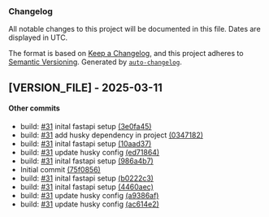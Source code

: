 ### Changelog
All notable changes to this project will be documented in this file. Dates are displayed in UTC.

The format is based on [Keep a Changelog](https://keepachangelog.com/en/1.0.0/),
and this project adheres to [Semantic Versioning](https://semver.org/spec/v2.0.0.html).
Generated by [`auto-changelog`](https://github.com/CookPete/auto-changelog).

## [VERSION_FILE] - 2025-03-11
#### Other commits

- build: [#31](https://tree.taiga.io/project/b4hia-api-5/taskboard/sprint1-3290) inital fastapi setup [(3e0fa45)](https://github.com/Grupo-Syntax-Squad/service-neurahive/commit/3e0fa45d356153c7f21def6e287e9d6b81007fc7)
- build: [#31](https://tree.taiga.io/project/b4hia-api-5/taskboard/sprint1-3290) add husky dependency in project [(0347182)](https://github.com/Grupo-Syntax-Squad/service-neurahive/commit/03471827181707d924d85ae0f1e7696a787149be)
- build: [#31](https://tree.taiga.io/project/b4hia-api-5/taskboard/sprint1-3290) inital fastapi setup [(10aad37)](https://github.com/Grupo-Syntax-Squad/service-neurahive/commit/10aad371f735264ecff55acc88142d7b6b8841ef)
- build: [#31](https://tree.taiga.io/project/b4hia-api-5/taskboard/sprint1-3290) update husky config [(ed71864)](https://github.com/Grupo-Syntax-Squad/service-neurahive/commit/ed718640108f023964d1f828025c26a63100d908)
- build: [#31](https://tree.taiga.io/project/b4hia-api-5/taskboard/sprint1-3290) inital fastapi setup [(986a4b7)](https://github.com/Grupo-Syntax-Squad/service-neurahive/commit/986a4b755e00120e644586e1443fbba8530594bc)
- Initial commit [(75f0856)](https://github.com/Grupo-Syntax-Squad/service-neurahive/commit/75f08566a607a5bad78ecabecd5ef592b80449f7)
- build: [#31](https://tree.taiga.io/project/b4hia-api-5/taskboard/sprint1-3290) inital fastapi setup [(b0222c3)](https://github.com/Grupo-Syntax-Squad/service-neurahive/commit/b0222c3346a6ddab88b427c096bd87d9de171333)
- build: [#31](https://tree.taiga.io/project/b4hia-api-5/taskboard/sprint1-3290) inital fastapi setup [(4460aec)](https://github.com/Grupo-Syntax-Squad/service-neurahive/commit/4460aec7c3a79ace6f741388703b022b7b1657e7)
- build: [#31](https://tree.taiga.io/project/b4hia-api-5/taskboard/sprint1-3290) update husky config [(a9386af)](https://github.com/Grupo-Syntax-Squad/service-neurahive/commit/a9386afb4b55698660bde5d11263a5986a0087e7)
- build: [#31](https://tree.taiga.io/project/b4hia-api-5/taskboard/sprint1-3290) update husky config [(ac614e2)](https://github.com/Grupo-Syntax-Squad/service-neurahive/commit/ac614e2a78ef353122f66fac9ef8245f152e9b95)
